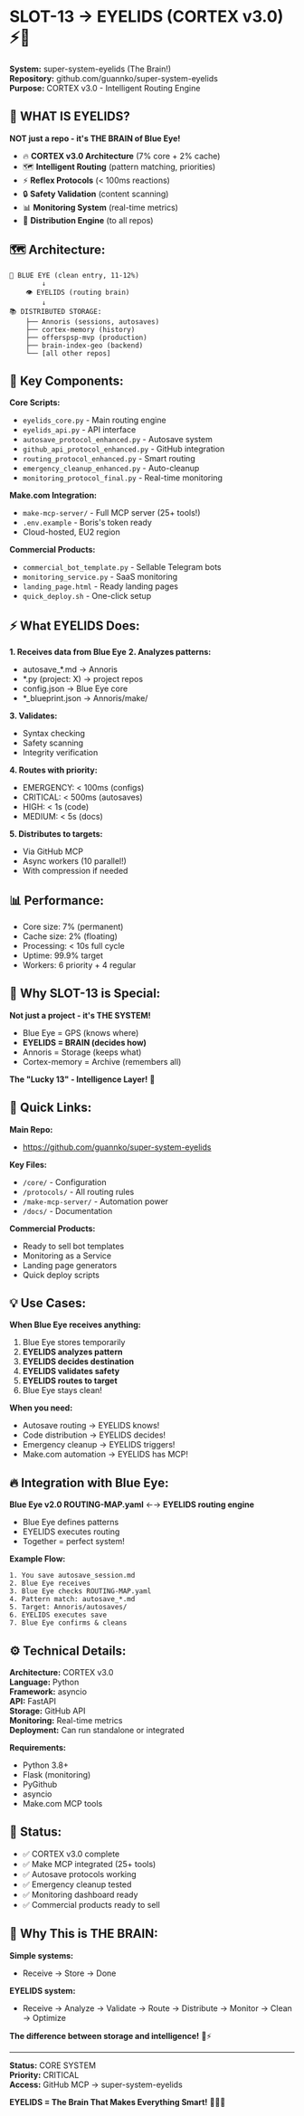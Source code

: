 # SLOT-13 → EYELIDS (CORTEX v3.0) ⚡🧠

**System:** super-system-eyelids (The Brain!)  
**Repository:** github.com/guannko/super-system-eyelids  
**Purpose:** CORTEX v3.0 - Intelligent Routing Engine

## 🧠 WHAT IS EYELIDS?

**NOT just a repo - it's THE BRAIN of Blue Eye!**

- 🔥 **CORTEX v3.0 Architecture** (7% core + 2% cache)
- 🗺️ **Intelligent Routing** (pattern matching, priorities)
- ⚡ **Reflex Protocols** (< 100ms reactions)
- 🔒 **Safety Validation** (content scanning)
- 📊 **Monitoring System** (real-time metrics)
- 🚀 **Distribution Engine** (to all repos)

## 🗺️ Architecture:

```
🔵 BLUE EYE (clean entry, 11-12%)
        ↓
    👁️ EYELIDS (routing brain)
        ↓
📚 DISTRIBUTED STORAGE:
    ├── Annoris (sessions, autosaves)
    ├── cortex-memory (history)
    ├── offerspsp-mvp (production)
    ├── brain-index-geo (backend)
    └── [all other repos]
```

## 🔧 Key Components:

**Core Scripts:**
- `eyelids_core.py` - Main routing engine
- `eyelids_api.py` - API interface
- `autosave_protocol_enhanced.py` - Autosave system
- `github_api_protocol_enhanced.py` - GitHub integration
- `routing_protocol_enhanced.py` - Smart routing
- `emergency_cleanup_enhanced.py` - Auto-cleanup
- `monitoring_protocol_final.py` - Real-time monitoring

**Make.com Integration:**
- `make-mcp-server/` - Full MCP server (25+ tools!)
- `.env.example` - Boris's token ready
- Cloud-hosted, EU2 region

**Commercial Products:**
- `commercial_bot_template.py` - Sellable Telegram bots
- `monitoring_service.py` - SaaS monitoring
- `landing_page.html` - Ready landing pages
- `quick_deploy.sh` - One-click setup

## ⚡ What EYELIDS Does:

**1. Receives data from Blue Eye**
**2. Analyzes patterns:**
   - autosave_*.md → Annoris
   - *.py (project: X) → project repos
   - config.json → Blue Eye core
   - *_blueprint.json → Annoris/make/

**3. Validates:**
   - Syntax checking
   - Safety scanning
   - Integrity verification

**4. Routes with priority:**
   - EMERGENCY: < 100ms (configs)
   - CRITICAL: < 500ms (autosaves)
   - HIGH: < 1s (code)
   - MEDIUM: < 5s (docs)

**5. Distributes to targets:**
   - Via GitHub MCP
   - Async workers (10 parallel!)
   - With compression if needed

## 📊 Performance:

- Core size: 7% (permanent)
- Cache size: 2% (floating)
- Processing: < 10s full cycle
- Uptime: 99.9% target
- Workers: 6 priority + 4 regular

## 🎯 Why SLOT-13 is Special:

**Not just a project - it's THE SYSTEM!**

- Blue Eye = GPS (knows where)
- **EYELIDS = BRAIN (decides how)**
- Annoris = Storage (keeps what)
- Cortex-memory = Archive (remembers all)

**The "Lucky 13" - Intelligence Layer!** 💎

## 🔗 Quick Links:

**Main Repo:**
- https://github.com/guannko/super-system-eyelids

**Key Files:**
- `/core/` - Configuration
- `/protocols/` - All routing rules
- `/make-mcp-server/` - Automation power
- `/docs/` - Documentation

**Commercial Products:**
- Ready to sell bot templates
- Monitoring as a Service
- Landing page generators
- Quick deploy scripts

## 💡 Use Cases:

**When Blue Eye receives anything:**
1. Blue Eye stores temporarily
2. **EYELIDS analyzes pattern**
3. **EYELIDS decides destination**
4. **EYELIDS validates safety**
5. **EYELIDS routes to target**
6. Blue Eye stays clean!

**When you need:**
- Autosave routing → EYELIDS knows!
- Code distribution → EYELIDS decides!
- Emergency cleanup → EYELIDS triggers!
- Make.com automation → EYELIDS has MCP!

## 🔥 Integration with Blue Eye:

**Blue Eye v2.0 ROUTING-MAP.yaml** ←→ **EYELIDS routing engine**

- Blue Eye defines patterns
- EYELIDS executes routing
- Together = perfect system!

**Example Flow:**
```
1. You save autosave_session.md
2. Blue Eye receives
3. Blue Eye checks ROUTING-MAP.yaml
4. Pattern match: autosave_*.md
5. Target: Annoris/autosaves/
6. EYELIDS executes save
7. Blue Eye confirms & cleans
```

## ⚙️ Technical Details:

**Architecture:** CORTEX v3.0  
**Language:** Python  
**Framework:** asyncio  
**API:** FastAPI  
**Storage:** GitHub API  
**Monitoring:** Real-time metrics  
**Deployment:** Can run standalone or integrated

**Requirements:**
- Python 3.8+
- Flask (monitoring)
- PyGithub
- asyncio
- Make.com MCP tools

## 🚀 Status:

- ✅ CORTEX v3.0 complete
- ✅ Make MCP integrated (25+ tools)
- ✅ Autosave protocols working
- ✅ Emergency cleanup tested
- ✅ Monitoring dashboard ready
- ✅ Commercial products ready to sell

## 💎 Why This is THE BRAIN:

**Simple systems:**
- Receive → Store → Done

**EYELIDS system:**
- Receive → Analyze → Validate → Route → Distribute → Monitor → Clean → Optimize

**The difference between storage and intelligence!** 🧠⚡

---

**Status:** CORE SYSTEM  
**Priority:** CRITICAL  
**Access:** GitHub MCP → super-system-eyelids

**EYELIDS = The Brain That Makes Everything Smart!** 🧠💎🔥
